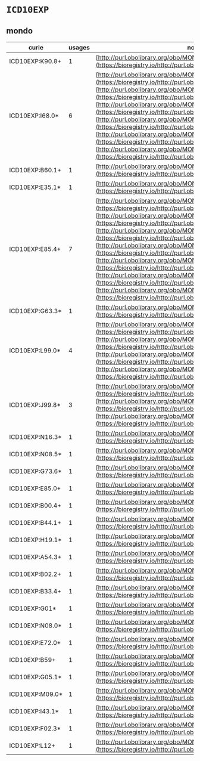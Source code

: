 # `ICD10EXP`

## mondo

| curie           |   usages | nodes                                                                                                                                                                                                                                                                                                                                                                                                                                                                                                                                                                                                                                                                                                                                                                                                                                             |
|-----------------|----------|---------------------------------------------------------------------------------------------------------------------------------------------------------------------------------------------------------------------------------------------------------------------------------------------------------------------------------------------------------------------------------------------------------------------------------------------------------------------------------------------------------------------------------------------------------------------------------------------------------------------------------------------------------------------------------------------------------------------------------------------------------------------------------------------------------------------------------------------------|
| ICD10EXP:K90.8+ |        1 | [http://purl.obolibrary.org/obo/MONDO:0005116](https://bioregistry.io/http://purl.obolibrary.org/obo/MONDO:0005116)                                                                                                                                                                                                                                                                                                                                                                                                                                                                                                                                                                                                                                                                                                                               |
| ICD10EXP:I68.0* |        6 | [http://purl.obolibrary.org/obo/MONDO:0005620](https://bioregistry.io/http://purl.obolibrary.org/obo/MONDO:0005620), [http://purl.obolibrary.org/obo/MONDO:0007297](https://bioregistry.io/http://purl.obolibrary.org/obo/MONDO:0007297), [http://purl.obolibrary.org/obo/MONDO:0015033](https://bioregistry.io/http://purl.obolibrary.org/obo/MONDO:0015033), [http://purl.obolibrary.org/obo/MONDO:0017946](https://bioregistry.io/http://purl.obolibrary.org/obo/MONDO:0017946), [http://purl.obolibrary.org/obo/MONDO:0017948](https://bioregistry.io/http://purl.obolibrary.org/obo/MONDO:0017948), [http://purl.obolibrary.org/obo/MONDO:0018591](https://bioregistry.io/http://purl.obolibrary.org/obo/MONDO:0018591)                                                                                                                      |
| ICD10EXP:B60.1+ |        1 | [http://purl.obolibrary.org/obo/MONDO:0005629](https://bioregistry.io/http://purl.obolibrary.org/obo/MONDO:0005629)                                                                                                                                                                                                                                                                                                                                                                                                                                                                                                                                                                                                                                                                                                                               |
| ICD10EXP:E35.1* |        1 | [http://purl.obolibrary.org/obo/MONDO:0006015](https://bioregistry.io/http://purl.obolibrary.org/obo/MONDO:0006015)                                                                                                                                                                                                                                                                                                                                                                                                                                                                                                                                                                                                                                                                                                                               |
| ICD10EXP:E85.4+ |        7 | [http://purl.obolibrary.org/obo/MONDO:0007098](https://bioregistry.io/http://purl.obolibrary.org/obo/MONDO:0007098), [http://purl.obolibrary.org/obo/MONDO:0008306](https://bioregistry.io/http://purl.obolibrary.org/obo/MONDO:0008306), [http://purl.obolibrary.org/obo/MONDO:0017906](https://bioregistry.io/http://purl.obolibrary.org/obo/MONDO:0017906), [http://purl.obolibrary.org/obo/MONDO:0017945](https://bioregistry.io/http://purl.obolibrary.org/obo/MONDO:0017945), [http://purl.obolibrary.org/obo/MONDO:0017947](https://bioregistry.io/http://purl.obolibrary.org/obo/MONDO:0017947), [http://purl.obolibrary.org/obo/MONDO:0017949](https://bioregistry.io/http://purl.obolibrary.org/obo/MONDO:0017949), [http://purl.obolibrary.org/obo/MONDO:0018856](https://bioregistry.io/http://purl.obolibrary.org/obo/MONDO:0018856) |
| ICD10EXP:G63.3* |        1 | [http://purl.obolibrary.org/obo/MONDO:0007100](https://bioregistry.io/http://purl.obolibrary.org/obo/MONDO:0007100)                                                                                                                                                                                                                                                                                                                                                                                                                                                                                                                                                                                                                                                                                                                               |
| ICD10EXP:L99.0* |        4 | [http://purl.obolibrary.org/obo/MONDO:0007101](https://bioregistry.io/http://purl.obolibrary.org/obo/MONDO:0007101), [http://purl.obolibrary.org/obo/MONDO:0015301](https://bioregistry.io/http://purl.obolibrary.org/obo/MONDO:0015301), [http://purl.obolibrary.org/obo/MONDO:0015302](https://bioregistry.io/http://purl.obolibrary.org/obo/MONDO:0015302), [http://purl.obolibrary.org/obo/MONDO:0015303](https://bioregistry.io/http://purl.obolibrary.org/obo/MONDO:0015303)                                                                                                                                                                                                                                                                                                                                                                |
| ICD10EXP:J99.8* |        3 | [http://purl.obolibrary.org/obo/MONDO:0008346](https://bioregistry.io/http://purl.obolibrary.org/obo/MONDO:0008346), [http://purl.obolibrary.org/obo/MONDO:0020553](https://bioregistry.io/http://purl.obolibrary.org/obo/MONDO:0020553), [http://purl.obolibrary.org/obo/MONDO:0020554](https://bioregistry.io/http://purl.obolibrary.org/obo/MONDO:0020554)                                                                                                                                                                                                                                                                                                                                                                                                                                                                                     |
| ICD10EXP:N16.3* |        1 | [http://purl.obolibrary.org/obo/MONDO:0009066](https://bioregistry.io/http://purl.obolibrary.org/obo/MONDO:0009066)                                                                                                                                                                                                                                                                                                                                                                                                                                                                                                                                                                                                                                                                                                                               |
| ICD10EXP:N08.5* |        1 | [http://purl.obolibrary.org/obo/MONDO:0009303](https://bioregistry.io/http://purl.obolibrary.org/obo/MONDO:0009303)                                                                                                                                                                                                                                                                                                                                                                                                                                                                                                                                                                                                                                                                                                                               |
| ICD10EXP:G73.6* |        1 | [http://purl.obolibrary.org/obo/MONDO:0009867](https://bioregistry.io/http://purl.obolibrary.org/obo/MONDO:0009867)                                                                                                                                                                                                                                                                                                                                                                                                                                                                                                                                                                                                                                                                                                                               |
| ICD10EXP:E85.0+ |        1 | [http://purl.obolibrary.org/obo/MONDO:0010523](https://bioregistry.io/http://purl.obolibrary.org/obo/MONDO:0010523)                                                                                                                                                                                                                                                                                                                                                                                                                                                                                                                                                                                                                                                                                                                               |
| ICD10EXP:B00.4+ |        1 | [http://purl.obolibrary.org/obo/MONDO:0012521](https://bioregistry.io/http://purl.obolibrary.org/obo/MONDO:0012521)                                                                                                                                                                                                                                                                                                                                                                                                                                                                                                                                                                                                                                                                                                                               |
| ICD10EXP:B44.1+ |        1 | [http://purl.obolibrary.org/obo/MONDO:0015243](https://bioregistry.io/http://purl.obolibrary.org/obo/MONDO:0015243)                                                                                                                                                                                                                                                                                                                                                                                                                                                                                                                                                                                                                                                                                                                               |
| ICD10EXP:H19.1* |        1 | [http://purl.obolibrary.org/obo/MONDO:0015288](https://bioregistry.io/http://purl.obolibrary.org/obo/MONDO:0015288)                                                                                                                                                                                                                                                                                                                                                                                                                                                                                                                                                                                                                                                                                                                               |
| ICD10EXP:A54.3+ |        1 | [http://purl.obolibrary.org/obo/MONDO:0015455](https://bioregistry.io/http://purl.obolibrary.org/obo/MONDO:0015455)                                                                                                                                                                                                                                                                                                                                                                                                                                                                                                                                                                                                                                                                                                                               |
| ICD10EXP:B02.2+ |        1 | [http://purl.obolibrary.org/obo/MONDO:0017606](https://bioregistry.io/http://purl.obolibrary.org/obo/MONDO:0017606)                                                                                                                                                                                                                                                                                                                                                                                                                                                                                                                                                                                                                                                                                                                               |
| ICD10EXP:B33.4+ |        1 | [http://purl.obolibrary.org/obo/MONDO:0017879](https://bioregistry.io/http://purl.obolibrary.org/obo/MONDO:0017879)                                                                                                                                                                                                                                                                                                                                                                                                                                                                                                                                                                                                                                                                                                                               |
| ICD10EXP:G01*   |        1 | [http://purl.obolibrary.org/obo/MONDO:0018059](https://bioregistry.io/http://purl.obolibrary.org/obo/MONDO:0018059)                                                                                                                                                                                                                                                                                                                                                                                                                                                                                                                                                                                                                                                                                                                               |
| ICD10EXP:N08.0* |        1 | [http://purl.obolibrary.org/obo/MONDO:0018081](https://bioregistry.io/http://purl.obolibrary.org/obo/MONDO:0018081)                                                                                                                                                                                                                                                                                                                                                                                                                                                                                                                                                                                                                                                                                                                               |
| ICD10EXP:E72.0+ |        1 | [http://purl.obolibrary.org/obo/MONDO:0018467](https://bioregistry.io/http://purl.obolibrary.org/obo/MONDO:0018467)                                                                                                                                                                                                                                                                                                                                                                                                                                                                                                                                                                                                                                                                                                                               |
| ICD10EXP:B59+   |        1 | [http://purl.obolibrary.org/obo/MONDO:0019121](https://bioregistry.io/http://purl.obolibrary.org/obo/MONDO:0019121)                                                                                                                                                                                                                                                                                                                                                                                                                                                                                                                                                                                                                                                                                                                               |
| ICD10EXP:G05.1* |        1 | [http://purl.obolibrary.org/obo/MONDO:0019386](https://bioregistry.io/http://purl.obolibrary.org/obo/MONDO:0019386)                                                                                                                                                                                                                                                                                                                                                                                                                                                                                                                                                                                                                                                                                                                               |
| ICD10EXP:M09.0* |        1 | [http://purl.obolibrary.org/obo/MONDO:0019436](https://bioregistry.io/http://purl.obolibrary.org/obo/MONDO:0019436)                                                                                                                                                                                                                                                                                                                                                                                                                                                                                                                                                                                                                                                                                                                               |
| ICD10EXP:I43.1* |        1 | [http://purl.obolibrary.org/obo/MONDO:0019441](https://bioregistry.io/http://purl.obolibrary.org/obo/MONDO:0019441)                                                                                                                                                                                                                                                                                                                                                                                                                                                                                                                                                                                                                                                                                                                               |
| ICD10EXP:F02.3* |        1 | [http://purl.obolibrary.org/obo/MONDO:0019977](https://bioregistry.io/http://purl.obolibrary.org/obo/MONDO:0019977)                                                                                                                                                                                                                                                                                                                                                                                                                                                                                                                                                                                                                                                                                                                               |
| ICD10EXP:L12+   |        1 | [http://purl.obolibrary.org/obo/MONDO:0020548](https://bioregistry.io/http://purl.obolibrary.org/obo/MONDO:0020548)                                                                                                                                                                                                                                                                                                                                                                                                                                                                                                                                                                                                                                                                                                                               |
